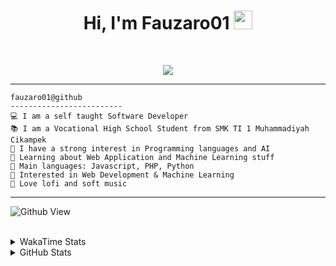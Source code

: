 <h1 align="center">
Hi, I'm Fauzaro01
  <img src="https://media.giphy.com/media/hvRJCLFzcasrR4ia7z/giphy.gif" width="30"></h1>
<br/>

<p align="center">
  <a href="https://github.com/DenverCoder1/readme-typing-svg">
    <img src="https://readme-typing-svg.herokuapp.com?lines=Chill%20and%20Coding;Full+Stack+Web+Developer;Student;Software%20Develover;Always%20learning%20new%20things&center=true&width=380&height=45">
  </a>
</p>

<hr>

```
fauzaro01@github
-------------------------
💻 I am a self taught Software Developer
📚 I am a Vocational High School Student from SMK TI 1 Muhammadiyah Cikampek
📝 I have a strong interest in Programming languages and AI
🌱 Learning about Web Application and Machine Learning stuff
🌟 Main languages: Javascript, PHP, Python
🚩 Interested in Web Development & Machine Learning
🎵 Love lofi and soft music 
```

<hr>

![Github View](https://komarev.com/ghpvc/?username=fauzaro01&style=flat-square)
<br><br>
<details>
  <summary>
     WakaTime Stats
  </summary>
  <br>
  <!--START_SECTION:waka-->

```txt
From: 10 September 2021 - To: 15 February 2025

Total Time: 744 hrs 52 mins

JavaScript          220 hrs 31 mins ███████▒░░░░░░░░░░░░░░░░░   29.61 %
PHP                 139 hrs 27 mins ████▓░░░░░░░░░░░░░░░░░░░░   18.72 %
HTML                91 hrs 16 mins  ███░░░░░░░░░░░░░░░░░░░░░░   12.25 %
Blade Template      70 hrs 41 mins  ██▒░░░░░░░░░░░░░░░░░░░░░░   09.49 %
EJS                 56 hrs 49 mins  ██░░░░░░░░░░░░░░░░░░░░░░░   07.63 %
Java                41 hrs 50 mins  █▒░░░░░░░░░░░░░░░░░░░░░░░   05.62 %
CSS                 32 hrs 23 mins  █░░░░░░░░░░░░░░░░░░░░░░░░   04.35 %
JSON                30 hrs 12 mins  █░░░░░░░░░░░░░░░░░░░░░░░░   04.06 %
Python              13 hrs 26 mins  ▒░░░░░░░░░░░░░░░░░░░░░░░░   01.81 %
Other               6 hrs 11 mins   ▒░░░░░░░░░░░░░░░░░░░░░░░░   00.83 %
```

<!--END_SECTION:waka-->
</details>
<details>
  <summary>
    GitHub Stats
  </summary>
  <br>
  <div align="center">
    <img src="https://github-readme-stats.vercel.app/api?username=Fauzaro01&show_icons=true&theme=algolia" alt="Fauzaro01's GitHub Stats" style="margin: 20px;" />
    <img src="https://github-readme-streak-stats.herokuapp.com/?user=Fauzaro01&theme=algolia" alt="Fauzaro01's GitHub Streak" style="margin: 20px;" />
  </div>

  <div align="center">
    <img src="https://github-readme-stats.vercel.app/api?username=Fauzaro01&show_icons=true&locale=en&count_private=true&hide_rank=true&custom_title=My%20GitHub%20Stats&disable_animations=true&theme=algolia" alt="Fauzaro01's Stars" style="margin: 20px;" />
    <img src="https://github-readme-stats.vercel.app/api/top-langs/?username=Fauzaro01&langs_count=8&theme=algolia&layout=compact" alt="Top Languages" style="margin: 20px;" />
  </div>
</details>
